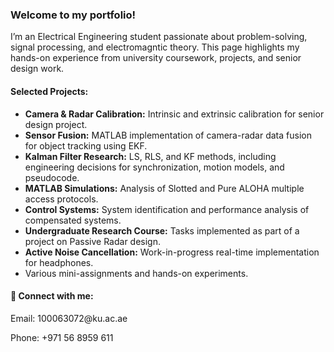 <h3>Welcome to my portfolio!</h3>
<p>I’m an Electrical Engineering student passionate about problem-solving, signal processing, and electromagntic theory. This page highlights my hands-on experience from university coursework, projects, and senior design work.</p>

<h4>Selected Projects:</h4>
<ul>
  <li><strong>Camera & Radar Calibration:</strong> Intrinsic and extrinsic calibration for senior design project.</li>
  <li><strong>Sensor Fusion:</strong> MATLAB implementation of camera-radar data fusion for object tracking using EKF.</li>
  <li><strong>Kalman Filter Research:</strong> LS, RLS, and KF methods, including engineering decisions for synchronization, motion models, and pseudocode.</li>
  <li><strong>MATLAB Simulations:</strong> Analysis of Slotted and Pure ALOHA multiple access protocols.</li>
  <li><strong>Control Systems:</strong> System identification and performance analysis of compensated systems.</li>
  <li><strong>Undergraduate Research Course:</strong> Tasks implemented as part of a project on Passive Radar design.</li>
  <li><strong>Active Noise Cancellation:</strong> Work-in-progress real-time implementation for headphones.</li>
  <li>Various mini-assignments and hands-on experiments.</li>
</ul>

<h4>🤳 Connect with me:</h4>
<p>Email: 100063072@ku.ac.ae </p>
<p>Phone: +971 56 8959 611 </p>
